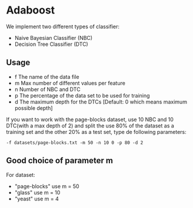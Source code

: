 Adaboost
==========

We implement two different types of classifier:
- Naive Bayesian Classifier (NBC)
- Decision Tree Classifier (DTC)

Usage
---------

 - f <FILENAME>     The name of the data file
 - m <MAX>          Max number of different values per feature
 - n <NBC DTC>      Number of NBC and DTC
 - p <PERCENTAGE>   The percentage of the data set to be used for training
 - d <DEPTH>        The maximum depth for the DTCs [Default: 0 which means maximum possible depth]
 
If you want to work with the page-blocks dataset, use 10 NBC and 10 DTC(with a max depth of 2) and split the use 80% of the dataset as a training set and the other 20% as a test set, type de following parameters:
    
    -f datasets/page-blocks.txt -m 50 -n 10 0 -p 80 -d 2

Good choice of parameter m
-----------------
For dataset:

 - "page-blocks" use m = 50
 - "glass" use m = 10
 - "yeast" use m = 4
